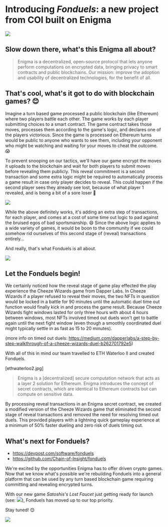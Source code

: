 # Introducing *Fonduels*: a new project from COI built on Enigma

![](https://github.com/Cheeze-Of-Insight/coi-blog/blob/master/posts/feb2_2020/assets/secretcontracts.png)

## Slow down there, what's this Enigma all about?

> Enigma is a decentralized, open-source protocol that lets anyone perform computations on encrypted data, bringing privacy to smart contracts and public blockchains. Our mission: improve the adoption and usability of decentralized technologies, for the benefit of all.

## That's cool, what's it got to do with blockchain games? 😊

Imagine a turn based game processed a public blockchain (like Ethereum) where two players battle each other. The game works by each player submitting choices to a smart contract. The game contract takes those moves, processes them according to the game's logic, and declares one of the players victorious. Since the game is processed on Ethereum turns would be public to anyone who wants to see them, including your opponent who might be watching and waiting for your moves to cheat the outcome. 😱

To prevent snooping on our tactics, we'll have our game encrypt the moves it uploads to the blockchain and wait for both players to submit moves before revealing them publicly. This reveal commitment is a second transaction and some extra logic might be required to automatically process a game result in case only player decides to reveal. This could happen if the second player sees they already see lost, because of what player 1 revealed, and is being a bit of a sore loser 🥊 

![](https://github.com/Cheeze-Of-Insight/coi-blog/blob/master/posts/feb2_2020/assets/gameover.png)

While the above definitely works, it's adding an extra step of transactions, for each player, and comes at a cost of some time out logic to pad against the bruised egos of bad sportsmanship. 😄 Since the above logic applies to a wide variety of games, it would be boon to the community if we could somehow rid ourselves of this second stage of (reveal) transactions entirely...

And really, that's what Fonduels is all about.

![](https://github.com/Cheeze-Of-Insight/coi-blog/blob/master/posts/feb2_2020/assets/fonduels.png)

## Let the Fonduels begin!

We certainly noticed how the reveal stage of game play effected the play experience the Cheeze Wizards game from Dapper Labs. In Cheeze Wizards if a player refused to reveal their moves, the two NFTs in question would be locked in a battle for 90 minutes until the automatic duel time out function would finally kick in and process the game result. Because Cheeze Wizards fight windows lasted for only three hours with about 4 hours between windows, most NFTs involved timed out duels won't get to battle again until the next fight window (even though a smoothly coordinated duel might typically settle in as fast as 15 to 20 minutes).

(more info on timed out duels: https://medium.com/dapperlabs/a-step-by-step-walkthrough-of-a-cheeze-wizards-duel-b262701792e5)

With all of this in mind our team travelled to ETH Waterloo II and created Fonduels. 

[ethwaterloo2.jpg]

> Enigma is a [decentralized] secure computation network that acts as a layer 2 solution for Ethereum. Enigma introduces the concept of secret contracts, which are identical to Ethereum contracts but can compute on sensitive data.

By processing reveal transactions in an Enigma secret contract, we created a modified version of the Cheeze Wizards game that eliminated the second stage of reveal transactions and removed the need for resolving timed out duels. This provided players with a lightning quick gameplay experience at a minimum of 50% faster dueling and zero risk of duels timing out.


## What's next for Fonduels?

- https://devpost.com/software/fonduels
- https://github.com/Chain-of-Insight/fonduels

We're excited by the opportunities Enigma has to offer driven crypto games. Now that we know what's possible we're rebuilding Fonduels into a general platform that can be used by any turn based blockchain game requiring committing and revealing encrypted turns.

With our new game *Satoshis's Lost Faucet* just getting ready for launch (see: ![](https://twitter.com/chainofinsight/status/1218663910120792065)), Fonduels has moved up to our top priority. 

Stay tuned! 😊

![](https://github.com/Cheeze-Of-Insight/coi-blog/blob/master/posts/feb2_2020/assets/shallweplayagame.png)




